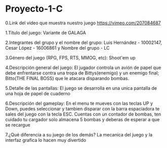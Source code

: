 # Proyecto-1-C
   0.Link del video que muestra nuestro juego
     https://vimeo.com/207084687 
   
   1.Título del juego: 
     Variante de GALAGA
   
   2.Integrantes del grupo y el nombre del grupo:
     Luis Hernández - 10002147,
     Cesar López - 16006861 y
     Nombre del grupo - LC

   3.Género del juego (RPG, FPS, RTS, MMOG, etc):
     Shoot'em up
     
   4.Descripción general del juego:
     El jugador controla un avión de papel que debe enfrentarse contra una tropa de Bittys(enemigo) y un enemigo final; Bitto(THE FINAL BOSS) que le atacara disparando bombas.
     
   5.Detalle de las pantallas:
      El juego se desarrolla en una unica pantalla de una hoja de papel de cuaderno
    
   6.Descripción del gameplay:
      En el menu te mueves con las teclas UP y Down, puedes seleccionar y tambien disparar con la barra espaciadora te sales del juego con la tecla ESC. Cuentas con un contador de bombas, ten cuidado tu cargador solo almacena 5 bombas y deberas de esperar a que se recargue 
    
   7.¿Qué diferencia a su juego de los demás?
       La mecanica del juego y la interfaz grafica lo hacen muy divertido
   
   
